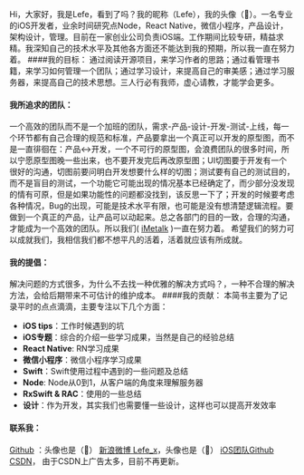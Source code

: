 Hi，大家好，我是Lefe，看到了吗？我的昵称（Lefe），我的头像（🌻）。一名专业的iOS开发者，业余时间研究点Node，React Native，微信小程序，产品设计，架构设计，管理。目前在一家创业公司负责iOS端。工作期间比较专研，精益求精。我深知自己的技术水平及其他各方面还不能达到我的预期，所以我一直在努力着。
####我的目标：
通过阅读开源项目，来学习作者的思路；通过看管理书籍，来学习如何管理一个团队；通过学习设计，来提高自己的审美感；通过学习服务器，来提高自己的技术思想。三人行必有我师，虚心请教，才能学会更多。
#### 我所追求的团队：
一个高效的团队而不是一个加班的团队，需求-产品-设计-开发-测试-上线，每一个环节都有自己合理的规范和标准，产品要拿出一个真正可以开发的原型图，而不是一直徘徊在：产品<->开发，一个不可行的原型图，会浪费团队的很多时间，所以宁愿原型图晚一些出来，也不要开发完后再改原型图；UI切图要于开发有一个很好的沟通，切图前要问明白开发想要什么样的切图；测试要有自己的测试目的，而不是盲目的测试，一个功能它可能出现的情况基本已经确定了，而少部分没发现的情有可原，但是如果功能性的问题都没找到，该反思一下了；开发的时候要考虑各种情况，Bug的出现，可能是技术水平有限，也可能是没有想清楚逻辑流程。要做到一个真正的产品，让产品可以动起来。总之各部门的目的一致，合理的沟通，才能成为一个高效的团队。所以我们( [iMetalk](https://github.com/iMetalk) )一直在努力着。 希望我们的努力可以成就我们，我相信我们都不想平凡的活着，活着就应该有所成就。
#### 我的提倡：
解决问题的方式很多，为什么不去找一种优雅的解决方式吗？，一种不合理的解决方法，会给后期带来不可估计的维护成本。
####我的贡献：
本简书主要为了记录平时的点点滴滴，主要专注以下几个方面：
- **iOS tips**：工作时候遇到的坑
- **iOS专题**：综合的介绍一些学习成果，当然是自己的经验总结
- **React Native**: RN学习成果
- **微信小程序**：微信小程序学习成果
- **Swift**：Swift使用过程中遇到的一些问题及总结
- **Node**: Node从0到1，从客户端的角度来理解服务器
- **RxSwift & RAC**：使用的一些总结
- **设计**：作为开发，其实我们也需要懂一些设计，这样也可以提高开发效率

#### 联系我：
[Github](https://github.com/lefex)  ：头像也是（🌻）
[新浪微博 Lefe_x](http://www.weibo.com/5953150140/profile?rightmod=1&wvr=6&mod=personnumber&is_all=1)，头像也是（🌻）
[iOS团队Github](https://github.com/iMetalk)
[CSDN](http://blog.csdn.net/u010618987/article/details/39482073)， 由于CSDN上广告太多，目前不再更新。
